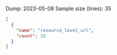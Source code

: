 Dump: 2023-05-08
Sample size (lines): 35
```` json
[
  {
    "name": "resource_level_url",
    "count": 35
  }
]
